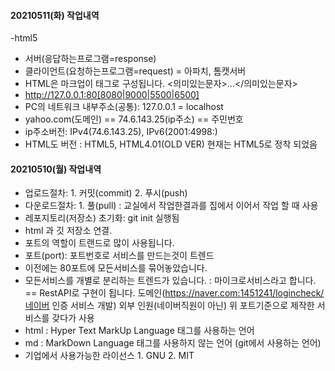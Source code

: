 #### 20210511(화) 작업내역
-html5
- 서버(응답하는프로그램=response)
- 클라이언트(요청하는프로그램=request) = 아파치, 톰캣서버
- HTML은 마크업이 태그로 구성됩니다. <의미있는문자>...</의미있는문자>
- http://127.0.0.1:80[8080|9000|5500|6500]
- PC의 네트워크 내부주소(공통): 127.0.0.1 = localhost
- yahoo.com(도메인) == 74.6.143.25(ip주소) == 주민번호
- ip주소버전: IPv4(74.6.143.25), IPv6(2001:4998:)
- HTML도 버전 : HTML5, HTML4.01(OLD VER) 현재는 HTML5로 정착 되었음
#### 20210510(월) 작업내역
- 업로드절차: 1. 커밋(commit) 2. 푸시(push)
- 다운로드절차: 1. 풀(pull) : 교실에서 작업한결과를 집에서 이어서 작업 할 때 사용
- 레포지토리(저장소) 초기화: git init 실행됨
- html 과 깃 저장소 연결.
- 포트의 역할이 트랜드로 많이 사용됩니다.
- 포트(port): 포트번호로 서비스를 만드는것이 트렌드
- 이전에는 80포트에 모든서비스를 묶어놓았습니다.
- 모든서비스를 개별로 분리하는 트렌드가 있습니다. :
 마이크로서비스라고 합니다. == RestAPI로 구현이 됩니다.
  도메인(https://naver.com:1451241/logincheck/네이버 인증 서비스 개발)
  외부 인원(네이버직원이 아닌) 위 포트기준으로 제작한 서비스를 갖다가 사용
- html : Hyper Text MarkUp Language 태그를 사용하는 언어
- md : MarkDown Language 태그를 사용하지 않는 언어 (git에서 사용하는 언어)
- 기업에서 사용가능한 라이선스 1. GNU  2. MIT